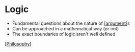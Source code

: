 # Logic

- Fundamental questions about the nature of [[argument]]s
- Can be approached in a mathematical way (or not)
- The exact boundaries of logic aren't well defined

[[Philosophy]]

[//begin]: # "Autogenerated link references for markdown compatibility"
[argument]: argument "Arguments"
[philosophy]: philosophy "Philosophy"
[//end]: # "Autogenerated link references"
